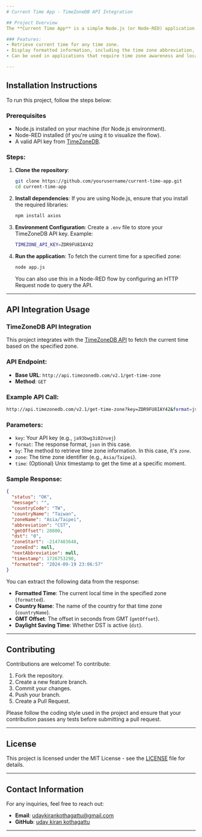 ```yaml
---
# Current Time App - TimeZoneDB API Integration

## Project Overview
The **Current Time App** is a simple Node.js (or Node-RED) application that uses the [TimeZoneDB API](http://timezonedb.com) to retrieve the current time for any selected time zone. This project allows users to query the time for a specific zone and format the response data, including details such as the country, GMT offset, and daylight saving time (DST) status.

### Features:
- Retrieve current time for any time zone.
- Display formatted information, including the time zone abbreviation, country name, and GMT offset.
- Can be used in applications that require time zone awareness and localization.

---
```


## Installation Instructions

To run this project, follow the steps below:

### Prerequisites
- Node.js installed on your machine (for Node.js environment).
- Node-RED installed (if you're using it to visualize the flow).
- A valid API key from [TimeZoneDB](https://timezonedb.com).

### Steps:

1. **Clone the repository**:
    ```bash
    git clone https://github.com/yourusername/current-time-app.git
    cd current-time-app
    ```

2. **Install dependencies**:
    If you are using Node.js, ensure that you install the required libraries:
    ```bash
    npm install axios
    ```

3. **Environment Configuration**:
   Create a `.env` file to store your TimeZoneDB API key. Example:
   ```bash
   TIMEZONE_API_KEY=ZDR9FU8IAY42
   ```

4. **Run the application**:
   To fetch the current time for a specified zone:
   ```bash
   node app.js
   ```

   You can also use this in a Node-RED flow by configuring an HTTP Request node to query the API.

---

## API Integration Usage

### TimeZoneDB API Integration
This project integrates with the [TimeZoneDB API](http://timezonedb.com) to fetch the current time based on the specified zone.

### API Endpoint:
- **Base URL**: `http://api.timezonedb.com/v2.1/get-time-zone`
- **Method**: `GET`

### Example API Call:
```bash
http://api.timezonedb.com/v2.1/get-time-zone?key=ZDR9FU8IAY42&format=json&by=zone&zone=Asia/Taipei&time=1726753290
```

### Parameters:
- `key`: Your API key (e.g., `ja93bwg3i02nvej`)
- `format`: The response format, `json` in this case.
- `by`: The method to retrieve time zone information. In this case, it's `zone`.
- `zone`: The time zone identifier (e.g., `Asia/Taipei`).
- `time`: (Optional) Unix timestamp to get the time at a specific moment.

### Sample Response:
```json
{
  "status": "OK",
  "message": "",
  "countryCode": "TW",
  "countryName": "Taiwan",
  "zoneName": "Asia/Taipei",
  "abbreviation": "CST",
  "gmtOffset": 28800,
  "dst": "0",
  "zoneStart": -2147483648,
  "zoneEnd": null,
  "nextAbbreviation": null,
  "timestamp": 1726753290,
  "formatted": "2024-09-19 23:06:57"
}
```

You can extract the following data from the response:
- **Formatted Time**: The current local time in the specified zone (`formatted`).
- **Country Name**: The name of the country for that time zone (`countryName`).
- **GMT Offset**: The offset in seconds from GMT (`gmtOffset`).
- **Daylight Saving Time**: Whether DST is active (`dst`).

---

## Contributing
Contributions are welcome! To contribute:

1. Fork the repository.
2. Create a new feature branch.
3. Commit your changes.
4. Push your branch.
5. Create a Pull Request.

Please follow the coding style used in the project and ensure that your contribution passes any tests before submitting a pull request.

---

## License
This project is licensed under the MIT License - see the [LICENSE](LICENSE) file for details.

---

## Contact Information
For any inquiries, feel free to reach out:

- **Email**: udaykirankothagattu@gmail.com
- **GitHub**: [uday kiran kothagattu](https://github.com/udaykiran887)
---
